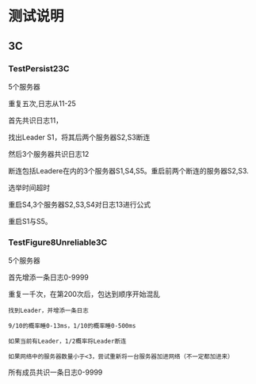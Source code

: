 # 测试说明



## 3C

### TestPersist23C

5个服务器

重复五次,日志从11-25

首先共识日志11，

找出Leader S1，将其后两个服务器S2,S3断连

然后3个服务器共识日志12

断连包括Leadere在内的3个服务器S1,S4,S5。重启前两个断连的服务器S2,S3.

选举时间超时

重启S4,3个服务器S2,S3,S4对日志13进行公式

重启S1与S5。

### TestFigure8Unreliable3C

5个服务器

首先增添一条日志0-9999

重复一千次，在第200次后，包达到顺序开始混乱

    找到Leader，并增添一条日志

    9/10的概率睡0-13ms，1/10的概率睡0-500ms

    如果当前有Leader，1/2概率将Leader断连

    如果网络中的服务器数量小于<3，尝试重新将一台服务器加进网络（不一定都加进来）

所有成员共识一条日志0-9999
